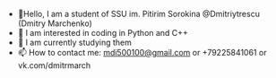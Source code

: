 - 👋Hello, I am a student of SSU im. Pitirim Sorokina @Dmitriytrescu (Dmitry Marchenko)
- 👀 I am interested in coding in Python and C++
- 🌱 I am currently studying them
- 📫 How to contact me: mdi500100@gmail.com or +79225841061 or vk.com/dmitrmarch

